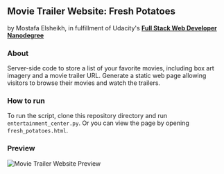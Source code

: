## Movie Trailer Website: Fresh Potatoes
by Mostafa Elsheikh, in fulfillment of Udacity's <i class="icon-cog"></i> **[Full Stack Web Developer Nanodegree](https://www.udacity.com/course/nd004)**
### About
Server-side code to store a list of your favorite movies, including box art imagery and a movie trailer URL. Generate a static web page allowing visitors to browse their movies and watch the trailers.
### How to run
To run the script, clone this repository directory <i class="icon-folder-open"></i> and run <i class="icon-file"></i> `entertainment_center.py`.
Or you can view the page by opening <i class="icon-file"></i> `fresh_potatoes.html`.
### Preview
![Movie Trailer Website Preview](https://github.com/Sasa94s/FullStack-ND/blob/master/Project%201/Preview.JPG)